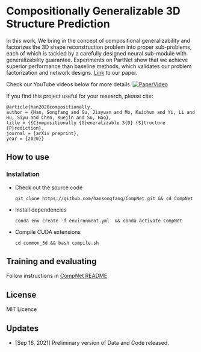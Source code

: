 # Compositionally Generalizable 3D Structure Prediction

[comment]: <> (## Introduction)
In this work, We bring in the concept of compositional generalizability and factorizes the 3D shape reconstruction problem into proper sub-problems, each of which is tackled by a carefully designed neural sub-module with generalizability guarantee. Experiments on PartNet show that we achieve superior performance than baseline methods, which validates our problem factorization and network designs. [Link](https://arxiv.org/abs/2012.02493) to our paper. 

[comment]: <> (![Overview]&#40;./doc/teaser.jpg&#41;)

Check our YouTube videos below for more details.
[![PaperVideo](https://i.ytimg.com/vi_webp/a1Mghtz3erM/maxresdefault.webp)](https://youtu.be/a1Mghtz3erM) 

If you find this project useful for your research, please cite: 

```
@article{han2020compositionally,
author = {Han, Songfang and Gu, Jiayuan and Mo, Kaichun and Yi, Li and Hu, Siyu and Chen, Xuejin and Su, Hao},
title = {{C}ompositionally {G}eneralizable 3{D} {S}tructure {P}rediction},
journal = {arXiv preprint},
year = {2020}}
```

## How to use

### Installation
* Check out the source code 

    ```git clone https://github.com/hansongfang/CompNet.git && cd CompNet```
* Install dependencies 

    ```conda env create -f environment.yml  && conda activate CompNet```
* Compile CUDA extensions 

    ```cd common_3d && bash compile.sh```

## Training and evaluating 

Follow instructions in [CompNet README](https://github.com/hansongfang/CompNet/blob/main/CompNet/README.md)

## License

MIT Licence

## Updates

* [Sep 16, 2021] Preliminary version of Data and Code released.

